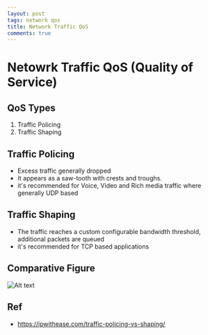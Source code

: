 ```yaml
---
layout: post
tags: network qos
title: Network Traffic QoS
comments: true
---
```


# Netowrk Traffic QoS (Quality of Service)

## QoS Types

1. Traffic Policing
2. Traffic Shaping


## Traffic Policing

* Excess traffic generally dropped
* It appears as a saw-tooth with crests and troughs.
* it's recommended for Voice, Video and Rich media traffic where generally UDP based


## Traffic Shaping

* The traffic reaches a custom configurable bandwidth threshold, additional packets are queued
* it's recommended for TCP based applications


## Comparative Figure

![Alt text](http://ipwithease.com/traffic-policing-vs-shaping/159-traffic-policing-vs-shaping-03/)

## Ref

* https://ipwithease.com/traffic-policing-vs-shaping/

